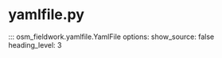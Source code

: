 # yamlfile.py

::: osm_fieldwork.yamlfile.YamlFile
	options:
		show_source: false
		heading_level: 3

